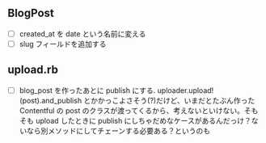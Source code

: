 ## BlogPost
- [ ] created_at を date という名前に変える
- [ ] slug フィールドを追加する

## upload.rb
- [ ] blog_post を作ったあとに publish にする. uploader.upload!(post).and_publish とかかっこよさそう(?)だけど、いまだとたぶん作った Contentful の post のクラスが渡ってくるから、考えないといけない。そもそも upload したときに publish にしちゃだめなケースがあるんだっけ？ないなら別メソッドにしてチェーンする必要ある？というのも

